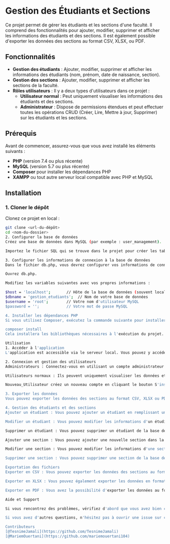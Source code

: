 # Gestion des Étudiants et Sections

Ce projet permet de gérer les étudiants et les sections d'une faculté. Il comprend des fonctionnalités pour ajouter, modifier, supprimer et afficher les informations des étudiants et des sections. Il est également possible d'exporter les données des sections au format CSV, XLSX, ou PDF.

## Fonctionnalités

- **Gestion des étudiants** : Ajouter, modifier, supprimer et afficher les informations des étudiants (nom, prénom, date de naissance, section).
- **Gestion des sections** : Ajouter, modifier, supprimer et afficher les sections de la faculté.
- **Rôles utilisateurs** : Il y a deux types d'utilisateurs dans ce projet :
  - **Utilisateur normal** : Peut uniquement visualiser les informations des étudiants et des sections.
  - **Administrateur** : Dispose de permissions étendues et peut effectuer toutes les opérations CRUD (Créer, Lire, Mettre à jour, Supprimer) sur les étudiants et les sections.

## Prérequis

Avant de commencer, assurez-vous que vous avez installé les éléments suivants :

- **PHP** (version 7.4 ou plus récente)
- **MySQL** (version 5.7 ou plus récente)
- **Composer** pour installer les dépendances PHP
- **XAMPP** ou tout autre serveur local compatible avec PHP et MySQL

## Installation

### 1. Cloner le dépôt
Clonez ce projet en local :

```bash
git clone <url-du-dépôt>
cd <nom-du-dossier>
2. Configurer la base de données
Créez une base de données dans MySQL (par exemple : user_management).

Importez le fichier SQL qui se trouve dans le projet pour créer les tables nécessaires.

3. Configurer les informations de connexion à la base de données
Dans le fichier db.php, vous devrez configurer vos informations de connexion à la base de données MySQL.

Ouvrez db.php.

Modifiez les variables suivantes avec vos propres informations :

$host = 'localhost';       // Hôte de la base de données (souvent localhost)
$dbname = 'gestion_etudiants';  // Nom de votre base de données
$username = 'root';        // Votre nom d'utilisateur MySQL
$password = '';            // Votre mot de passe MySQL

4. Installer les dépendances PHP
Si vous utilisez Composer, exécutez la commande suivante pour installer les dépendances :

composer install
Cela installera les bibliothèques nécessaires à l'exécution du projet.

Utilisation
1. Accéder à l'application
L'application est accessible via le serveur local. Vous pouvez y accéder en ouvrant votre navigateur et en allant à http://localhost

2. Connexion et gestion des utilisateurs
Administrateurs : Connectez-vous en utilisant un compte administrateur pour avoir accès aux fonctionnalités CRUD.

Utilisateurs normaux : Ils peuvent uniquement visualiser les données et ne peuvent pas modifier les étudiants ou les sections.

Nouveau_Utilisateur créez un nouveau compte en cliquant le bouton S'inscrire

3. Exporter les données
Vous pouvez exporter les données des sections au format CSV, XLSX ou PDF en cliquant sur les boutons d'exportation dans l'interface utilisateur.

4. Gestion des étudiants et des sections
Ajouter un étudiant : Vous pouvez ajouter un étudiant en remplissant un formulaire avec son nom, sa date de naissance, sa section, et une image (facultatif).

Modifier un étudiant : Vous pouvez modifier les informations d'un étudiant existant.

Supprimer un étudiant : Vous pouvez supprimer un étudiant de la base de données.

Ajouter une section : Vous pouvez ajouter une nouvelle section dans la faculté.

Modifier une section : Vous pouvez modifier les informations d'une section existante.

Supprimer une section : Vous pouvez supprimer une section de la base de données.

Exportation des fichiers
Exporter en CSV : Vous pouvez exporter les données des sections au format CSV.

Exporter en XLSX : Vous pouvez également exporter les données en format Excel (XLSX).

Exporter en PDF : Vous avez la possibilité d'exporter les données au format PDF.

Aide et Support

Si vous rencontrez des problèmes, vérifiez d'abord que vous avez bien configuré votre base de données et que vous avez correctement installé les dépendances.

Si vous avez d'autres questions, n'hésitez pas à ouvrir une issue sur ce dépôt.

Contributeurs
[@TesnimeJamali](https://github.com/TesnimeJamali)
[@MariemOuertani](https://github.com/mariemouertani104)